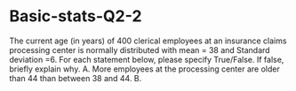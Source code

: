 # Basic-stats-Q2-2
The current age (in years) of 400 clerical employees at an insurance claims processing center is normally distributed with mean = 38 and Standard deviation =6. For each statement below, please specify True/False. If false, briefly explain why.  A. More employees at the processing center are older than 44 than between 38 and 44.  B. 
